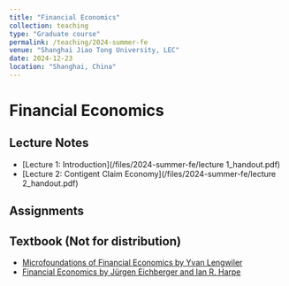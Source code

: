 ```yaml
---
title: "Financial Economics"
collection: teaching
type: "Graduate course"
permalink: /teaching/2024-summer-fe
venue: "Shanghai Jiao Tong University, LEC"
date: 2024-12-23
location: "Shanghai, China"
---
```


Financial Economics
====

Lecture Notes
-----
* [Lecture 1: Introduction](/files/2024-summer-fe/lecture 1_handout.pdf)
* [Lecture 2: Contigent Claim Economy](/files/2024-summer-fe/lecture 2_handout.pdf)
<!--* [Lecture 3: Asset Economy](/files/2024-summer-fe/lecture 3_handout.pdf)
* [Lecture 4: Risky Decisions](/files/2024-summer-fe/lecture 4_handout.pdf)
* [Lecture 5: Portfolio Choice and Asset Pricing](/files/2024-summer-fe/lecture 5_handout.pdf)
* [Lecture 6: Static Finance Economy](/files/2024-summer-fe/lecture 6_handout.pdf)
* [Lecture 7: Dynamic Finance Economy](/files/2024-summer-fe/lecture 7_handout.pdf)
* [Lecture 8: Empirics and the Puzzles](/files/2024-summer-fe/lecture 8_handout.pdf)
* [Lecture 9: Adapting the Theory](/files/2024-summer-fe/lecture 9_handout.pdf)
-->
Assignments
-----
<!--* [Assignment 1](/files/2024-summer-fe/Homework 1.pdf)
* [Assignment 2](/files/2024-summer-fe/Homework 2.pdf)
-->

Textbook (Not for distribution)
-----
* [Microfoundations of Financial Economics by Yvan Lengwiler](/files/2024-summer-fe/Lengwiler-Microfoundations.pdf)
* [Financial Economics by Jürgen Eichberger and Ian R. Harpe](/files/2024-summer-fe/Eichberger_Harpe_FinancialEconomics.pdf)

